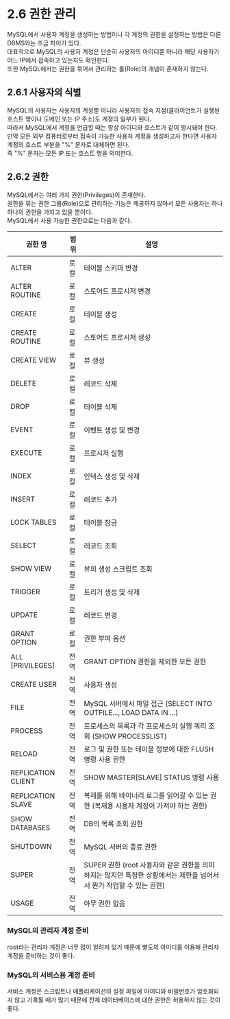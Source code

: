 # 2.6 권한 관리

MySQL에서 사용자 계정을 생성하는 방법이나 각 계정의 권한을 설정하는 방법은 다른 DBMS와는 조금 차이가 있다.  
대표적으로 MySQL의 사용자 계정은 단순히 사용자의 아이디뿐 아니라 해당 사용자가 어느 IP에서 접속하고 있는지도 확인한다.  
또한 MySQL에서는 권한을 묶어서 관리하는 롤(Role)의 개념이 존재하지 않는다.

## 2.6.1 사용자의 식별

MySQL의 사용자는 사용자의 계정뿐 아니라 사용자의 접속 지점(클라이언트가 실행된 호스트 명이나 도메인 또는 IP 주소)도 계정의 일부가 된다.  
따라서 MySQL에서 계정을 언급할 때는 항상 아이디와 호스트가 같이 명시돼야 한다.  
만약 모든 외부 컴퓨터로부터 접속이 가능한 사용자 계정을 생성하고자 한다면 사용자 계정의 호스트 부분을 "%" 문자로 대체하면 된다.  
즉 "%" 문자는 모든 IP 또는 호스트 명을 의미한다.

## 2.6.2 권한

MySQL에서는 여러 가지 권한(Privileges)이 존재한다.  
권한을 묶는 권한 그룹(Role)으로 관리하는 기능은 제공하지 않아서 모든 사용자는 하나하나의 권한을 가지고 있을 뿐이다.  
MySQL에서 사용 가능한 권한으로는 다음과 같다.

| 권한 명            | 범위 | 설명                                                                                                                |
| ------------------ | ---- | ------------------------------------------------------------------------------------------------------------------- |
| ALTER              | 로컬 | 테이블 스키마 변경                                                                                                  |
| ALTER ROUTINE      | 로컬 | 스토어드 프로시저 변경                                                                                              |
| CREATE             | 로컬 | 테이블 생성                                                                                                         |
| CREATE ROUTINE     | 로컬 | 스토어드 프로시저 생성                                                                                              |
| CREATE VIEW        | 로컬 | 뷰 생성                                                                                                             |
| DELETE             | 로컬 | 레코드 삭제                                                                                                         |
| DROP               | 로컬 | 테이블 삭제                                                                                                         |
| EVENT              | 로컬 | 이벤트 생성 및 변경                                                                                                 |
| EXECUTE            | 로컬 | 프로시저 실행                                                                                                       |
| INDEX              | 로컬 | 인덱스 생성 및 삭제                                                                                                 |
| INSERT             | 로컬 | 레코드 추가                                                                                                         |
| LOCK TABLES        | 로컬 | 테이블 잠금                                                                                                         |
| SELECT             | 로컬 | 레코드 조회                                                                                                         |
| SHOW VIEW          | 로컬 | 뷰의 생성 스크립트 조회                                                                                             |
| TRIGGER            | 로컬 | 트리거 생성 및 삭제                                                                                                 |
| UPDATE             | 로컬 | 레코드 변경                                                                                                         |
| GRANT OPTION       | 로컬 | 권한 부여 옵션                                                                                                      |
| ALL [PRIVILEGES]   | 전역 | GRANT OPTION 권한을 제외한 모든 권한                                                                                |
| CREATE USER        | 전역 | 사용자 생성                                                                                                         |
| FILE               | 전역 | MySQL 서버에서 파일 접근 (SELECT INTO OUTFILE..., LOAD DATA IN ...)                                                 |
| PROCESS            | 전역 | 프로세스의 목록과 각 프로세스의 실행 쿼리 조회 (SHOW PROCESSLIST)                                                   |
| RELOAD             | 전역 | 로그 및 권한 또는 테이블 정보에 대한 FLUSH 명령 사용 권한                                                           |
| REPLICATION CLIENT | 전역 | SHOW MASTER[SLAVE] STATUS 명령 사용                                                                                 |
| REPLICATION SLAVE  | 전역 | 복제를 위해 바이너리 로그를 읽어갈 수 있는 권한 (복제용 사용자 계정이 가져야 하는 권한)                             |
| SHOW DATABASES     | 전역 | DB의 목록 조회 권한                                                                                                 |
| SHUTDOWN           | 전역 | MySQL 서버의 종료 권한                                                                                              |
| SUPER              | 전역 | SUPER 권한 (root 사용자와 같은 권한을 의미하지는 않지만 특정한 상황에서는 제한을 넘어서서 뭔가 작업할 수 있는 권한) |
| USAGE              | 전역 | 아무 권한 없음                                                                                                      |

### MySQL의 관리자 계정 준비

root라는 관리자 계정은 너무 많이 알려져 있기 때문에 별도의 아이디를 이용해 관리자 계정을 준비하는 것이 좋다.

### MySQL의 서비스용 계정 준비

서비스 계정은 스크립트나 애플리케이션의 설정 파일에 아이디와 비밀번호가 암호화되지 않고 기록될 때가 많기 때문에 전체 데이터베이스에 대한 권한은 허용하지 않는 것이 좋다.
